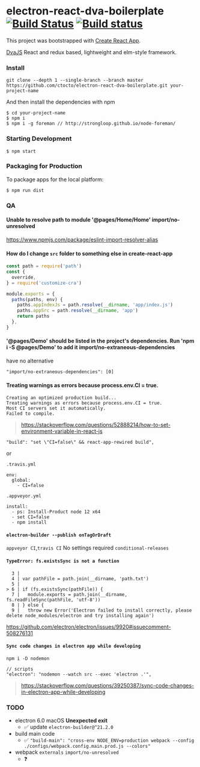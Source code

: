 # electron-react-dva-boilerplate [![Build Status](https://travis-ci.org/ctocto/electron-react-dva-boilerplate.svg?branch=master)](https://travis-ci.org/ctocto/electron-react-dva-boilerplate) [![Build status](https://ci.appveyor.com/api/projects/status/41gt4n789837ftps?svg=true)](https://ci.appveyor.com/project/Northerner/electron-react-dva-boilerplate)


This project was bootstrapped with [Create React App](https://github.com/facebook/create-react-app).

[DvaJS](https://dvajs.com/) React and redux based, lightweight and elm-style framework.

### Install
```github
git clone --depth 1 --single-branch --branch master https://github.com/ctocto/electron-react-dva-boilerplate.git your-project-name
```
And then install the dependencies with npm
```
$ cd your-project-name
$ npm i
$ npm i -g foreman // http://strongloop.github.io/node-foreman/
```
### Starting Development
```
$ npm start
```

### Packaging for Production
To package apps for the local platform:
```
$ npm run dist
```


### QA

#### Unable to resolve path to module '@pages/Home/Home'  import/no-unresolved
https://www.npmjs.com/package/eslint-import-resolver-alias

#### How do I change `src` folder to something else in create-react-app
```js
const path = require('path')
const {
  override,
} = require('customize-cra')

module.exports = {
  paths(paths, env) {
    paths.appIndexJs = path.resolve(__dirname, 'app/index.js')
    paths.appSrc = path.resolve(__dirname, 'app')
    return paths
  },
}
```

#### '@pages/Demo' should be listed in the project's dependencies. Run 'npm i -S @pages/Demo' to add it            import/no-extraneous-dependencies
have no alternative
```
"import/no-extraneous-dependencies": [0]
```

#### Treating warnings as errors because process.env.CI = true.
```
Creating an optimized production build...
Treating warnings as errors because process.env.CI = true.
Most CI servers set it automatically.
Failed to compile.
```
> https://stackoverflow.com/questions/52888214/how-to-set-environment-variable-in-react-js
```
"build": "set \"CI=false\" && react-app-rewired build",
```
or

`.travis.yml`
```
env:
  global:
    - CI=false
```
`.appveyor.yml`
```
install:
  - ps: Install-Product node 12 x64
  - set CI=false
  - npm install
```

#### `electron-builder --publish onTagOrDraft`
`appveyor CI`,`travis CI` No settings required `conditional-releases`

#### `TypeError: fs.existsSync is not a function`
```
  3 | 
  4 | var pathFile = path.join(__dirname, 'path.txt')
  5 | 
> 6 | if (fs.existsSync(pathFile)) {
  7 |   module.exports = path.join(__dirname, fs.readFileSync(pathFile, 'utf-8'))
  8 | } else {
  9 |   throw new Error('Electron failed to install correctly, please delete node_modules/electron and try installing again')

```
https://github.com/electron/electron/issues/9920#issuecomment-508276131

#### `Sync code changes in electron app while developing`
```
npm i -D nodemon

// scripts
"electron": "nodemon --watch src --exec 'electron .'",
```
> https://stackoverflow.com/questions/39250387/sync-code-changes-in-electron-app-while-developing


### TODO
* electron 6.0 macOS **Unexpected exit**
  - ✅ update `electron-builder@^21.2.0`
* build main code
  - ✅ `"build-main": "cross-env NODE_ENV=production webpack --config ./configs/webpack.config.main.prod.js --colors"`
* webpack `externals` `import/no-unresolved`
  - ❓
